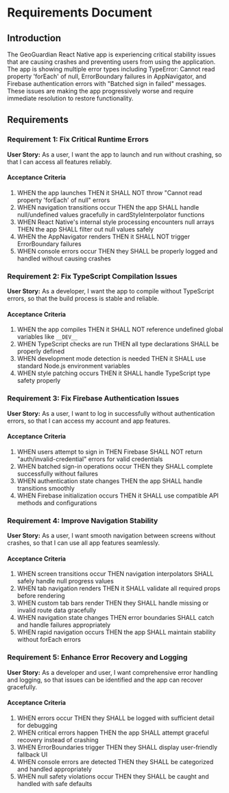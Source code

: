 # Requirements Document

## Introduction

The GeoGuardian React Native app is experiencing critical stability issues that are causing crashes and preventing users from using the application. The app is showing multiple error types including TypeError: Cannot read property 'forEach' of null, ErrorBoundary failures in AppNavigator, and Firebase authentication errors with "Batched sign in failed" messages. These issues are making the app progressively worse and require immediate resolution to restore functionality.

## Requirements

### Requirement 1: Fix Critical Runtime Errors

**User Story:** As a user, I want the app to launch and run without crashing, so that I can access all features reliably.

#### Acceptance Criteria

1. WHEN the app launches THEN it SHALL NOT throw "Cannot read property 'forEach' of null" errors
2. WHEN navigation transitions occur THEN the app SHALL handle null/undefined values gracefully in cardStyleInterpolator functions
3. WHEN React Native's internal style processing encounters null arrays THEN the app SHALL filter out null values safely
4. WHEN the AppNavigator renders THEN it SHALL NOT trigger ErrorBoundary failures
5. WHEN console errors occur THEN they SHALL be properly logged and handled without causing crashes

### Requirement 2: Fix TypeScript Compilation Issues

**User Story:** As a developer, I want the app to compile without TypeScript errors, so that the build process is stable and reliable.

#### Acceptance Criteria

1. WHEN the app compiles THEN it SHALL NOT reference undefined global variables like `__DEV__`
2. WHEN TypeScript checks are run THEN all type declarations SHALL be properly defined
3. WHEN development mode detection is needed THEN it SHALL use standard Node.js environment variables
4. WHEN style patching occurs THEN it SHALL handle TypeScript type safety properly

### Requirement 3: Fix Firebase Authentication Issues

**User Story:** As a user, I want to log in successfully without authentication errors, so that I can access my account and app features.

#### Acceptance Criteria

1. WHEN users attempt to sign in THEN Firebase SHALL NOT return "auth/invalid-credential" errors for valid credentials
2. WHEN batched sign-in operations occur THEN they SHALL complete successfully without failures
3. WHEN authentication state changes THEN the app SHALL handle transitions smoothly
4. WHEN Firebase initialization occurs THEN it SHALL use compatible API methods and configurations

### Requirement 4: Improve Navigation Stability

**User Story:** As a user, I want smooth navigation between screens without crashes, so that I can use all app features seamlessly.

#### Acceptance Criteria

1. WHEN screen transitions occur THEN navigation interpolators SHALL safely handle null progress values
2. WHEN tab navigation renders THEN it SHALL validate all required props before rendering
3. WHEN custom tab bars render THEN they SHALL handle missing or invalid route data gracefully
4. WHEN navigation state changes THEN error boundaries SHALL catch and handle failures appropriately
5. WHEN rapid navigation occurs THEN the app SHALL maintain stability without forEach errors

### Requirement 5: Enhance Error Recovery and Logging

**User Story:** As a developer and user, I want comprehensive error handling and logging, so that issues can be identified and the app can recover gracefully.

#### Acceptance Criteria

1. WHEN errors occur THEN they SHALL be logged with sufficient detail for debugging
2. WHEN critical errors happen THEN the app SHALL attempt graceful recovery instead of crashing
3. WHEN ErrorBoundaries trigger THEN they SHALL display user-friendly fallback UI
4. WHEN console errors are detected THEN they SHALL be categorized and handled appropriately
5. WHEN null safety violations occur THEN they SHALL be caught and handled with safe defaults